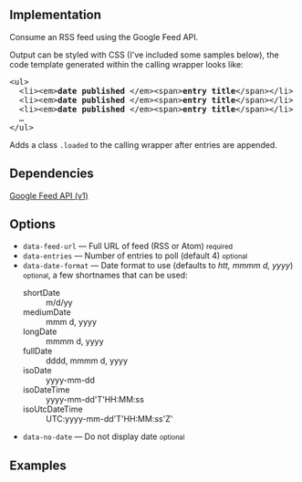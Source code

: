 <script src="https://www.google.com/jsapi"></script>

## Implementation
Consume an RSS feed using the Google Feed API.

Output can be styled with CSS (I've included some samples below), the code template generated within the calling wrapper looks like:

<pre>
&lt;ul&gt;
  &lt;li&gt;&lt;em&gt;<b class="alt">date published</b> &lt;/em&gt;&lt;span&gt;<b class="alt">entry title</b>&lt;/span&gt;&lt;/li&gt;
  &lt;li&gt;&lt;em&gt;<b class="alt">date published</b> &lt;/em&gt;&lt;span&gt;<b class="alt">entry title</b>&lt;/span&gt;&lt;/li&gt;
  &lt;li&gt;&lt;em&gt;<b class="alt">date published</b> &lt;/em&gt;&lt;span&gt;<b class="alt">entry title</b>&lt;/span&gt;&lt;/li&gt;
  &hellip;
&lt;/ul&gt;</pre>

Adds a class <code>.loaded</code> to the calling wrapper after entries are appended.

## Dependencies

[Google Feed API (v1)](https://developers.google.com/feed/v1/)

## Options

<ul class="nobullet">
  <li><code>data-feed-url</code> &mdash; Full URL of feed (RSS or Atom) <small>required</small></li>
  <li><code>data-entries</code> &mdash; Number of entries to poll (default 4) <small class="opt">optional</small></li>
  <li><code>data-date-format</code> &mdash; Date format to use (defaults to <em>htt, mmmm d, yyyy</em>) <small class="opt">optional</small>, a few shortnames that can be used:
    <dl>
      <dt>shortDate</dt><dd>m/d/yy</dd>
      <dt>mediumDate</dt><dd>mmm d, yyyy</dd>
      <dt>longDate</dt><dd>mmmm d, yyyy</dd>
      <dt>fullDate</dt><dd>dddd, mmmm d, yyyy</dd>
      <dt>isoDate</dt><dd>yyyy-mm-dd</dd>
      <dt>isoDateTime</dt><dd>yyyy-mm-dd'T'HH:MM:ss</dd>
      <dt>isoUtcDateTime</dt><dd>UTC:yyyy-mm-dd'T'HH:MM:ss'Z'</dd>
    </dl>
  </li>
  <li><code>data-no-date</code> &mdash; Do not display date <small class="opt">optional</small></li>
</ul>

## Examples
